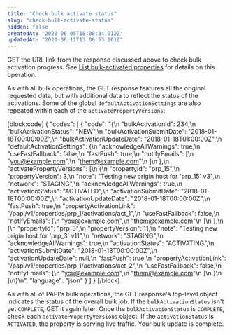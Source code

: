 ```yaml
---
title: "Check bulk activate status"
slug: "check-bulk-activate-status"
hidden: false
createdAt: "2020-06-05T18:08:34.912Z"
updatedAt: "2020-06-11T13:00:53.261Z"
---
```

GET the URL link from the response discussed above to check bulk activation progress. See [List bulk-activated properties](#getbulkpropertyactivation) for details on this operation.

As with all bulk operations, the GET response features all the original requested data, but with additional data to reflect the status of the activations.  Some of the global `defaultActivationSettings` are also repeated within each of the `activatePropertyVersions`:

[block:code]
{
  "codes": [
    {
      "code": "{\n    \"bulkActivationId\": 234,\n    \"bulkActivationStatus\": \"NEW\",\n    \"bulkActivationSubmitDate\": \"2018-01-18T00:00:00Z\",\n    \"bulkActivationUpdateDate\": \"2018-01-18T01:00:00Z\",\n    \"defaultActivationSettings\": {\n        \"acknowledgeAllWarnings\": true,\n        \"useFastFallback\": false,\n        \"fastPush\": true,\n        \"notifyEmails\": [\n            \"you@example.com\",\n            \"them@example.com\"\n        ]\n    },\n    \"activatePropertyVersions\": [\n        {\n            \"propertyId\": \"prp_15\",\n            \"propertyVersion\": 3,\n            \"note\": \"Testing new origin host for 'prp_15' v3\",\n            \"network\": \"STAGING\",\n            \"acknowledgeAllWarnings\": true,\n            \"activationStatus\": \"ACTIVATED\",\n            \"activationSubmitDate\": \"2018-01-18T00:00:00Z\",\n            \"activationUpdateDate\": \"2018-01-18T00:00:00Z\",\n            \"fastPush\": true,\n            \"propertyActivationLink\": \"/papi/v1/properties/prp_1/activations/act_1\",\n            \"useFastFallback\": false,\n            \"notifyEmails\": [\n                \"you@example.com\",\n                \"them@example.com\"\n            ]\n        },\n        {\n            \"propertyId\": \"prp_3\",\n            \"propertyVersion\": 11,\n            \"note\": \"Testing new origin host for 'prp_3' v11\",\n            \"network\": \"STAGING\",\n            \"acknowledgeAllWarnings\": true,\n            \"activationStatus\": \"ACTIVATING\",\n            \"activationSubmitDate\": \"2018-01-18T00:00:00Z\",\n            \"activationUpdateDate\": null,\n            \"fastPush\": true,\n            \"propertyActivationLink\": \"/papi/v1/properties/prp_1/activations/act_2\",\n            \"useFastFallback\": false,\n            \"notifyEmails\": [\n                \"you@example.com\",\n                \"them@example.com\"\n            ]\n        }\n    ]\n}\n",
      "language": "json"
    }
  ]
}
[/block]

As with all of PAPI's bulk operations, the GET response's top-level object indicates the status of the overall bulk job.  If the `bulkActivationStatus` isn't yet `COMPLETE`, GET it again later. Once the `bulkActivationStatus` is `COMPLETE`, check each `activatePropertyVersions` object.  If the `activationStatus` is `ACTIVATED`, the property is serving live traffic.  Your bulk update is complete.